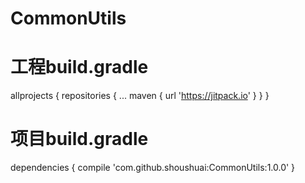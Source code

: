 # CommonUtils
# 工程build.gradle
allprojects {
		repositories {
			...
			maven { url 'https://jitpack.io' }
		}
	}
  
# 项目build.gradle
dependencies {
	        compile 'com.github.shoushuai:CommonUtils:1.0.0'
	}
